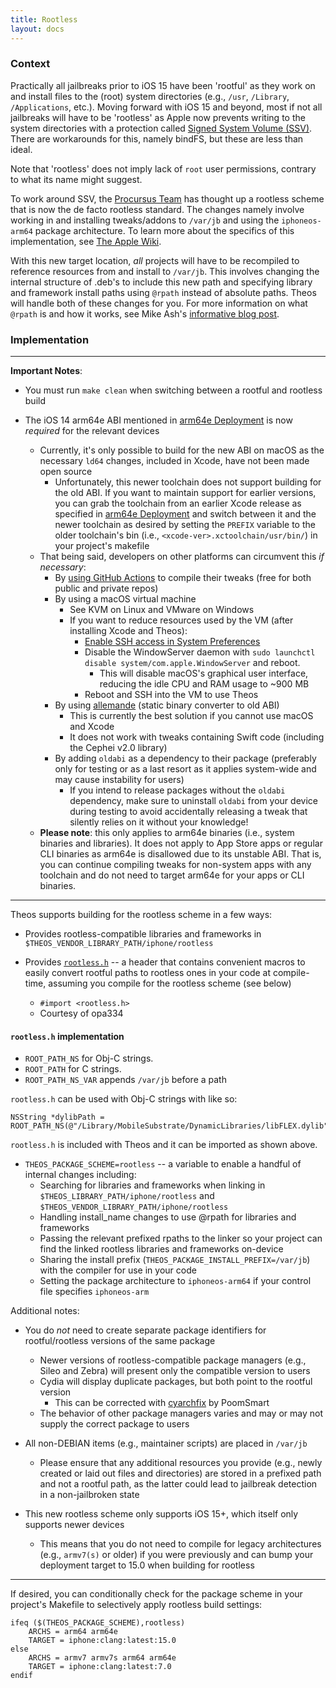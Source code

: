```yaml
---
title: Rootless
layout: docs
---
```


### Context

Practically all jailbreaks prior to iOS 15 have been 'rootful' as they work on and install files to the (root) system directories (e.g., `/usr`, `/Library`, `/Applications`, etc.). Moving forward with iOS 15 and beyond, most if not all jailbreaks will have to be 'rootless' as Apple now prevents writing to the system directories with a protection called [Signed System Volume (SSV)](https://support.apple.com/guide/security/signed-system-volume-security-secd698747c9/web). There are workarounds for this, namely bindFS, but these are less than ideal.

Note that 'rootless' does not imply lack of `root` user permissions, contrary to what its name might suggest.

To work around SSV, the [Procursus Team](https://github.com/procursusteam/) has thought up a rootless scheme that is now the de facto rootless standard. The changes namely involve working in and installing tweaks/addons to `/var/jb` and using the `iphoneos-arm64` package architecture. To learn more about the specifics of this implementation, see [The Apple Wiki](https://theapplewiki.com/wiki/Rootless).

With this new target location, *all* projects will have to be recompiled to reference resources from and install to `/var/jb`. This involves changing the internal structure of .deb's to include this new path and specifying library and framework install paths using `@rpath` instead of absolute paths. Theos will handle both of these changes for you. For more information on what `@rpath` is and how it works, see Mike Ash's [informative blog post](http://www.mikeash.com/pyblog/friday-qa-2009-11-06-linking-and-install-names.html).

### Implementation

---

**Important Notes**:
- You must run `make clean` when switching between a rootful and rootless build

- The iOS 14 arm64e ABI mentioned in [arm64e Deployment](arm64e-Deployment.html) is now *required* for the relevant devices
    - Currently, it's only possible to build for the new ABI on macOS as the necessary `ld64` changes, included in Xcode, have not been made open source
        - Unfortunately, this newer toolchain does not support building for the old ABI. If you want to maintain support for earlier versions, you can grab the toolchain from an earlier Xcode release as specified in [arm64e Deployment](arm64e-Deployment.html) and switch between it and the newer toolchain as desired by setting the `PREFIX` variable to the older toolchain's bin (i.e., `<xcode-ver>.xctoolchain/usr/bin/`) in your project's makefile
    - That being said, developers on other platforms can circumvent this *if necessary*:
        - By [using GitHub Actions](https://github.com/p0358/SilentScreenshots/blob/master/.github/workflows/build.yml) to compile their tweaks (free for both public and private repos)
        - By using a macOS virtual machine
            - See KVM on Linux and VMware on Windows
            - If you want to reduce resources used by the VM (after installing Xcode and Theos):
                - [Enable SSH access in System Preferences](https://osxdaily.com/2022/07/08/turn-on-ssh-mac/)
                - Disable the WindowServer daemon with `sudo launchctl disable system/com.apple.WindowServer` and reboot.
                    - This will disable macOS's graphical user interface, reducing the idle CPU and RAM usage to ~900 MB
                - Reboot and SSH into the VM to use Theos
        - By using [allemande](https://github.com/p0358/allemande) (static binary converter to old ABI)
            - This is currently the best solution if you cannot use macOS and Xcode 
            - It does not work with tweaks containing Swift code (including the Cephei v2.0 library)
        - By adding `oldabi` as a dependency to their package (preferably only for testing or as a last resort as it applies system-wide and may cause instability for users)
            - If you intend to release packages without the `oldabi` dependency, make sure to uninstall `oldabi` from your device during testing to avoid accidentally releasing a tweak that silently relies on it without your knowledge!
    - **Please note**: this only applies to arm64e binaries (i.e., system binaries and libraries). It does not apply to App Store apps or regular CLI binaries as arm64e is disallowed due to its unstable ABI. That is, you can continue compiling tweaks for non-system apps with any toolchain and do not need to target arm64e for your apps or CLI binaries.

---

Theos supports building for the rootless scheme in a few ways:
- Provides rootless-compatible libraries and frameworks in `$THEOS_VENDOR_LIBRARY_PATH/iphone/rootless`

- Provides [`rootless.h`](https://github.com/theos/headers/blob/master/rootless.h) -- a header that contains convenient macros to easily convert rootful paths to rootless ones in your code at compile-time, assuming you compile for the rootless scheme (see below)
    - `#import <rootless.h>`
    - Courtesy of opa334


#### ``rootless.h`` implementation
- ``ROOT_PATH_NS`` for Obj-C strings.
- ``ROOT_PATH`` for C strings.
- ``ROOT_PATH_NS_VAR`` appends ``/var/jb`` before a path

``rootless.h`` can be used with Obj-C strings with like so:
```
NSString *dylibPath = ROOT_PATH_NS(@"/Library/MobileSubstrate/DynamicLibraries/libFLEX.dylib");
```
``rootless.h`` is included with Theos and it can be imported as shown above.

- `THEOS_PACKAGE_SCHEME=rootless` -- a variable to enable a handful of internal changes including:
    - Searching for libraries and frameworks when linking in `$THEOS_LIBRARY_PATH/iphone/rootless` and `$THEOS_VENDOR_LIBRARY_PATH/iphone/rootless`
    - Handling install_name changes to use @rpath for libraries and frameworks
    - Passing the relevant prefixed rpaths to the linker so your project can find the linked rootless libraries and frameworks on-device
    - Sharing the install prefix (`THEOS_PACKAGE_INSTALL_PREFIX=/var/jb`) with the compiler for use in your code
    - Setting the package architecture to `iphoneos-arm64` if your control file specifies `iphoneos-arm`

Additional notes:
- You do *not* need to create separate package identifiers for rootful/rootless versions of the same package
    - Newer versions of rootless-compatible package managers (e.g., Sileo and Zebra) will present only the compatible version to users
    - Cydia will display duplicate packages, but both point to the rootful version
        - This can be corrected with [cyarchfix](https://github.com/PoomSmart/cyarchfix) by PoomSmart
    - The behavior of other package managers varies and may or may not supply the correct package to users

- All non-DEBIAN items (e.g., maintainer scripts) are placed in `/var/jb`
    - Please ensure that any additional resources you provide (e.g., newly created or laid out files and directories) are stored in a prefixed path and not a rootful path, as the latter could lead to jailbreak detection in a non-jailbroken state

- This new rootless scheme only supports iOS 15+, which itself only supports newer devices
    - This means that you do not need to compile for legacy architectures (e.g., `armv7(s)` or older) if you were previously and can bump your deployment target to 15.0 when building for rootless

---

If desired, you can conditionally check for the package scheme in your project's Makefile to selectively apply rootless build settings:
```make
ifeq ($(THEOS_PACKAGE_SCHEME),rootless)
	ARCHS = arm64 arm64e
	TARGET = iphone:clang:latest:15.0
else
	ARCHS = armv7 armv7s arm64 arm64e
	TARGET = iphone:clang:latest:7.0
endif
```